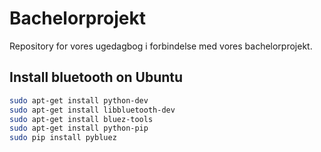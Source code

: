 Bachelorprojekt
===============

Repository for vores ugedagbog i forbindelse med vores bachelorprojekt.

## Install bluetooth on Ubuntu

```bash
sudo apt-get install python-dev
sudo apt-get install libbluetooth-dev
sudo apt-get install bluez-tools
sudo apt-get install python-pip
sudo pip install pybluez
```
